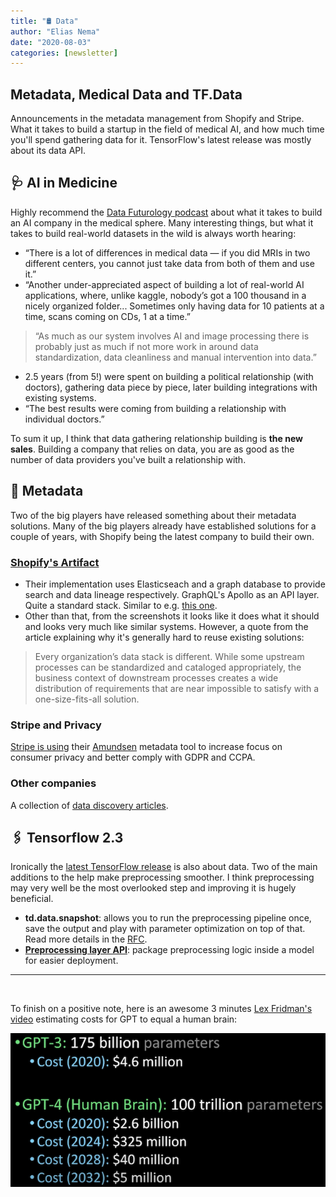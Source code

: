 ```yaml
---
title: "🛢 Data"
author: "Elias Nema"
date: "2020-08-03"
categories: [newsletter]
---
```


## Metadata, Medical Data and TF.Data

Announcements in the metadata management from Shopify and Stripe. What it takes to build a startup in the field of medical AI, and how much time you'll spend gathering data for it. TensorFlow's latest release was mostly about its data API.

## 🩺 AI in Medicine

Highly recommend the [Data Futurology podcast](https://www.datafuturology.com/podcast/2020/7/14/127-reinventing-prostate-cancer-testing-with-ai-from-development-to-regulation-to-production-with-elliot-smith-ceo-amp-founder) about what it takes to build an AI company in the medical sphere. Many interesting things, but what it takes to build real-world datasets in the wild is always worth hearing:

* “There is a lot of differences in medical data — if you did MRIs in two different centers, you cannot just take data from both of them and use it.”
* “Another under-appreciated aspect of building a lot of real-world AI applications, where, unlike kaggle, nobody’s got a 100 thousand in a nicely organized folder... Sometimes only having data for 10 patients at a time, scans coming on CDs, 1 at a time.”

> “As much as our system involves AI and image processing there is probably just as much if not more work in around data standardization, data cleanliness and manual intervention into data.”

* 2.5 years (from 5!) were spent on building a political relationship (with doctors), gathering data piece by piece, later building integrations with existing systems.
* “The best results were coming from building a relationship with individual doctors.”

To sum it up, I think that data gathering relationship building is **the new sales**. Building a company that relies on data, you are as good as the number of data providers you've built a relationship with.

## 📼 Metadata

Two of the big players have released something about their metadata solutions. Many of the big players already have established solutions for a couple of years, with Shopify being the latest company to build their own.

### [Shopify's Artifact](https://engineering.shopify.com/blogs/engineering/solving-data-discovery-challenges-shopify)

* Their implementation uses Elasticseach and a graph database to provide search and data lineage respectively. GraphQL's Apollo as an API layer. Quite a standard stack. Similar to e.g. [this one](https://lyft.github.io/amundsen/architecture/).
* Other than that, from the screenshots it looks like it does what it should and looks very much like similar systems. However, a quote from the article explaining why it's generally hard to reuse existing solutions:

>Every organization’s data stack is different. While some upstream processes can be standardized and cataloged appropriately, the business context of downstream processes creates a wide distribution of requirements that are near impossible to satisfy with a one-size-fits-all solution.

### Stripe and Privacy

[Stripe is using](https://developer.squareup.com/blog/using-amundsen-to-support-user-privacy-via-metadata-collection-at-square/) their [Amundsen](https://lyft.github.io/amundsen/) metadata tool to increase focus on consumer privacy and better comply with GDPR and CCPA.

### Other companies

A collection of [data discovery articles](https://github.com/eugeneyan/applied-ml).

## 🖇 Tensorflow 2.3

Ironically the [latest TensorFlow release](https://blog.tensorflow.org/2020/07/whats-new-in-tensorflow-2-3.html) is also about data. Two of the main additions to the help make preprocessing smoother. I think preprocessing may very well be the most overlooked step and improving it is hugely beneficial.

* **td.data.snapshot**: allows you to run the preprocessing pipeline once, save the output and play with parameter optimization on top of that. Read more details in the [RFC](https://github.com/tensorflow/community/blob/master/rfcs/20200107-tf-data-snapshot.md).
* **[Preprocessing layer API](https://www.tensorflow.org/api_docs/python/tf/keras/layers/experimental/preprocessing?version=nightly)**: package preprocessing logic inside a model for easier deployment.

---
<br/>

To finish on a positive note, here is an awesome 3 minutes [Lex Fridman's video](https://www.youtube.com/watch?v=kpiY_LemaTc) estimating costs for GPT to equal a human brain:

![gpt costs](2020-08-03.png)
